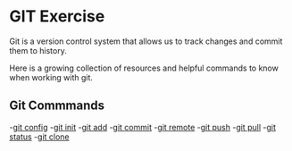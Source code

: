 # GIT Exercise

Git is a version control system that allows us to track changes and commit them to history.

Here is a growing collection of resources and helpful commands to know when working with git.

## Git Commmands
-[git config](./Commands/Config.md)
-[git init](/Commands/Init.md)
-[git add](./Commands/Add.md)
-[git commit](./Commands/Commit.md)
-[git remote](./Commands/Remote.md)
-[git push](./Commands/Push.md)
-[git pull](./Commands/Pull.md)
-[git status](./Commands/Status.md)
-[git clone](./Commands/Clone.md)